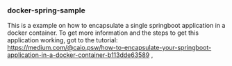 ### docker-spring-sample
This is a example on how to encapsulate a single springboot application in a docker container.
To get more information and the steps to get this application working, got to the tutorial: https://medium.com/@caio.psw/how-to-encapsulate-your-springboot-application-in-a-docker-container-b113dde63589 ,
